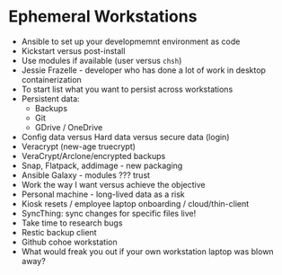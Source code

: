 # Ephemeral Workstations

- Ansible to set up your developmemnt environment as code
- Kickstart versus post-install
- Use modules if available (user versus `chsh`)
- Jessie Frazelle - developer who has done a lot of work in desktop containerization
- To start list what you want to persist across workstations
- Persistent data:
  - Backups
  - Git
  - GDrive / OneDrive
- Config data versus Hard data versus secure data (login)
- Veracrypt (new-age truecrypt)
- VeraCrypt/Arclone/encrypted backups
- Snap, Flatpack, addimage - new packaging
- Ansible Galaxy - modules ??? trust
- Work the way I want versus achieve the objective
- Personal machine - long-lived data as a risk
- Kiosk resets / employee laptop onboarding / cloud/thin-client
- SyncThing: sync changes for specific files live!
- Take time to research bugs
- Restic backup client
- Github cohoe workstation
- What would freak you out if your own workstation laptop was blown away?
